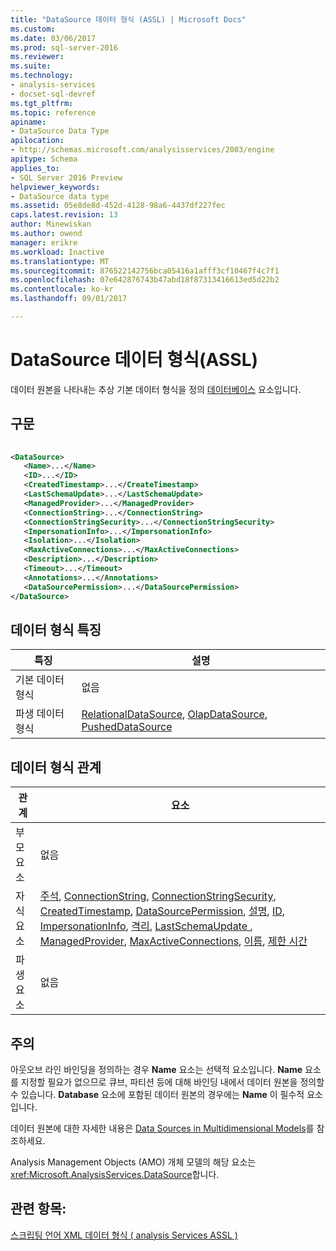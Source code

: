 ```yaml
---
title: "DataSource 데이터 형식 (ASSL) | Microsoft Docs"
ms.custom: 
ms.date: 03/06/2017
ms.prod: sql-server-2016
ms.reviewer: 
ms.suite: 
ms.technology:
- analysis-services
- docset-sql-devref
ms.tgt_pltfrm: 
ms.topic: reference
apiname:
- DataSource Data Type
apilocation:
- http://schemas.microsoft.com/analysisservices/2003/engine
apitype: Schema
applies_to:
- SQL Server 2016 Preview
helpviewer_keywords:
- DataSource data type
ms.assetid: 05e8de8d-452d-4128-98a6-4437df227fec
caps.latest.revision: 13
author: Minewiskan
ms.author: owend
manager: erikre
ms.workload: Inactive
ms.translationtype: MT
ms.sourcegitcommit: 876522142756bca05416a1afff3cf10467f4c7f1
ms.openlocfilehash: 07e642876743b47abd18f87313416613ed5d22b2
ms.contentlocale: ko-kr
ms.lasthandoff: 09/01/2017

---
```

# <a name="datasource-data-type-assl"></a>DataSource 데이터 형식(ASSL)
  데이터 원본을 나타내는 추상 기본 데이터 형식을 정의 [데이터베이스](../../../analysis-services/scripting/objects/database-element-assl.md) 요소입니다.  
  
## <a name="syntax"></a>구문  
  
```xml  
  
<DataSource>  
   <Name>...</Name>  
   <ID>...</ID>  
   <CreatedTimestamp>...</CreateTimestamp>  
   <LastSchemaUpdate>...</LastSchemaUpdate>  
   <ManagedProvider>...</ManagedProvider>  
   <ConnectionString>...</ConnectionString>  
   <ConnectionStringSecurity>...</ConnectionStringSecurity>  
   <ImpersonationInfo>...</ImpersonationInfo>  
   <Isolation>...</Isolation>  
   <MaxActiveConnections>...</MaxActiveConnections>  
   <Description>...</Description>  
   <Timeout>...</Timeout>  
   <Annotations>...</Annotations>  
   <DataSourcePermission>...</DataSourcePermission>  
</DataSource>  
```  
  
## <a name="data-type-characteristics"></a>데이터 형식 특징  
  
|특징|설명|  
|--------------------|-----------------|  
|기본 데이터 형식|없음|  
|파생 데이터 형식|[RelationalDataSource](../../../analysis-services/scripting/data-type/relationaldatasource-data-type-assl.md), [OlapDataSource](../../../analysis-services/scripting/data-type/olapdatasource-data-type-assl.md), [PushedDataSource](../../../analysis-services/scripting/data-type/pusheddatasource-data-type-assl.md)|  
  
## <a name="data-type-relationships"></a>데이터 형식 관계  
  
|관계|요소|  
|------------------|-------------|  
|부모 요소|없음|  
|자식 요소|[주석](../../../analysis-services/scripting/collections/annotations-element-assl.md), [ConnectionString](../../../analysis-services/scripting/properties/connectionstring-element-assl.md), [ConnectionStringSecurity](../../../analysis-services/scripting/properties/connectionstringsecurity-element-assl.md), [CreatedTimestamp](../../../analysis-services/scripting/properties/createdtimestamp-element-assl.md), [DataSourcePermission](../../../analysis-services/scripting/collections/datasourcepermissions-element-assl.md), [설명](../../../analysis-services/scripting/properties/description-element-assl.md), [ID](../../../analysis-services/scripting/properties/id-element-assl.md), [ImpersonationInfo](../../../analysis-services/scripting/properties/impersonationinfo-element-assl.md), [격리](../../../analysis-services/scripting/properties/isolation-element-assl.md), [LastSchemaUpdate ](../../../analysis-services/scripting/properties/lastschemaupdate-element-assl.md), [ManagedProvider](../../../analysis-services/scripting/properties/managedprovider-element-assl.md), [MaxActiveConnections](../../../analysis-services/scripting/properties/maxactiveconnections-element-assl.md), [이름](../../../analysis-services/scripting/properties/name-element-assl.md), [제한 시간](../../../analysis-services/scripting/properties/timeout-element-assl.md)|  
|파생 요소|없음|  
  
## <a name="remarks"></a>주의  
 아웃오브 라인 바인딩을 정의하는 경우 **Name** 요소는 선택적 요소입니다. **Name** 요소를 지정할 필요가 없으므로 큐브, 파티션 등에 대해 바인딩 내에서 데이터 원본을 정의할 수 있습니다. **Database** 요소에 포함된 데이터 원본의 경우에는 **Name** 이 필수적 요소입니다.  
  
 데이터 원본에 대한 자세한 내용은 [Data Sources in Multidimensional Models](../../../analysis-services/multidimensional-models/data-sources-in-multidimensional-models.md)를 참조하세요.  
  
 Analysis Management Objects (AMO) 개체 모델의 해당 요소는 <xref:Microsoft.AnalysisServices.DataSource>합니다.  
  
## <a name="see-also"></a>관련 항목:  
 [스크립팅 언어 XML 데이터 형식 &#40; analysis Services ASSL &#41;](../../../analysis-services/scripting/data-type/analysis-services-scripting-language-xml-data-types-assl.md)  
  
  


